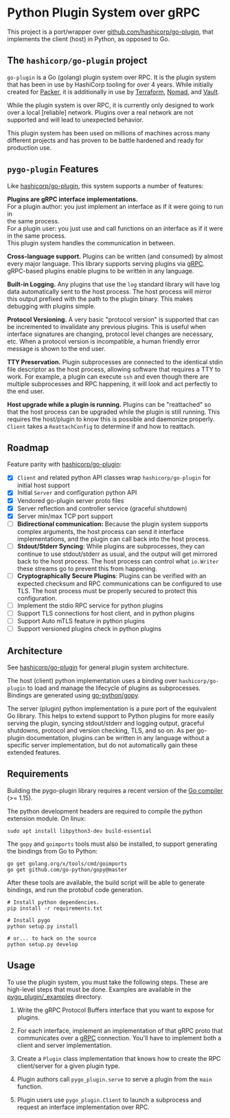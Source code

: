 # Python Plugin System over gRPC 

This project is a port/wrapper over [github.com/hashicorp/go-plugin](https://github.com/hashicorp/go-plugin), 
that implements the client (host) in Python, as opposed to Go.

## The `hashicorp/go-plugin` project

`go-plugin` is a Go (golang) plugin system over RPC. It is the plugin system
that has been in use by HashiCorp tooling for over 4 years. While initially
created for [Packer](https://www.packer.io), it is additionally in use by
[Terraform](https://www.terraform.io), [Nomad](https://www.nomadproject.io), and
[Vault](https://www.vaultproject.io).

While the plugin system is over RPC, it is currently only designed to work
over a local [reliable] network. Plugins over a real network are not supported
and will lead to unexpected behavior.

This plugin system has been used on millions of machines across many different
projects and has proven to be battle hardened and ready for production use.

## `pygo-plugin` Features

Like [hashicorp/go-plugin](https://github.com/hashicorp/go-plugin), this system supports a 
number of features:

**Plugins are gRPC interface implementations.**  
For a plugin author: you just implement an interface as if it were going to run in  
the same process.  
For a plugin user: you just use and call functions on an interface as if it 
were in the same process.  
This plugin system handles the communication in between.

**Cross-language support.** Plugins can be written (and consumed) by
almost every major language. This library supports serving plugins via
[gRPC](http://www.grpc.io). gRPC-based plugins enable plugins to be written
in any language.

**Built-in Logging.** Any plugins that use the `log` standard library
will have log data automatically sent to the host process. The host
process will mirror this output prefixed with the path to the plugin
binary. This makes debugging with plugins simple.

**Protocol Versioning.** A very basic "protocol version" is supported that
can be incremented to invalidate any previous plugins. This is useful when
interface signatures are changing, protocol level changes are necessary,
etc. When a protocol version is incompatible, a human friendly error
message is shown to the end user.

**TTY Preservation.** Plugin subprocesses are connected to the identical
stdin file descriptor as the host process, allowing software that requires
a TTY to work. For example, a plugin can execute `ssh` and even though there
are multiple subprocesses and RPC happening, it will look and act perfectly
to the end user.

**Host upgrade while a plugin is running.** Plugins can be "reattached"
so that the host process can be upgraded while the plugin is still running.
This requires the host/plugin to know this is possible and daemonize
properly. `Client` takes a `ReattachConfig` to determine if and how to
reattach.


## Roadmap

Feature parity with [hashicorp/go-plugin](https://github.com/hashicorp/go-plugin):

* [X] `Client` and related python API classes wrap `hashicorp/go-plugin` for initial host support
* [X] Initial `Server` and configuration python API
* [X] Vendored go-plugin server proto files
* [X] Server reflection and controller service (graceful shutdown)
* [X] Server min/max TCP port support
* [ ] **Bidirectional communication:** Because the plugin system supports
  complex arguments, the host process can send it interface implementations, and the 
  plugin can call back into the host process.
* [ ] **Stdout/Stderr Syncing**: While plugins are subprocesses, they can continue
  to use stdout/stderr as usual, and the output will get mirrored back to
  the host process. The host process can control what `io.Writer` these
  streams go to prevent this from happening.
* [ ] **Cryptographically Secure Plugins**: Plugins can be verified with an expected
  checksum and RPC communications can be configured to use TLS. The host process
  must be properly secured to protect this configuration.
* [ ] Implement the stdio RPC service for python plugins
* [ ] Support TLS connections for host client, and in python plugins
* [ ] Support Auto mTLS feature in python plugins
* [ ] Support versioned plugins check in python plugins

## Architecture

See [hashicorp/go-plugin](https://github.com/hashicorp/go-plugin) for general plugin
system architecture.

The host (client) python implementation uses a binding over `hashicorp/go-plugin` to load and
manage the lifecycle of plugins as subprocesses. Bindings are generated using 
[go-python/gopy](https://github.com/go-python/gopy).

The server (plugin) python implementation is a pure port of the equivalent Go library. This
helps to extend support to Python plugins for more easily serving the plugin, syncing 
stdout/stderr and logging output, graceful shutdowns, protocol and version checking, TLS, and
so on. As per go-plugin documentation, plugins can be written in any language without a specific
server implementation, but do not automatically gain these extended features.

## Requirements

Building the pygo-plugin library requires a recent version of the [Go compiler](https://golang.org) (>= 1.15).

The python development headers are required to compile the python extension module. On linux:

```
sudo apt install libpython3-dev build-essential 
```

The `gopy` and `goimports` tools must also be installed, to support generating the bindings from Go to Python:

```
go get golang.org/x/tools/cmd/goimports
go get github.com/go-python/gopy@master
```

After these tools are available, the build script will be able to generate bindings, and run the protobuf code
generation.

```
# Install python dependencies.
pip install -r requirements.txt

# Install pygo
python setup.py install

# or... to hack on the source
python setup.py develop  
```

## Usage

To use the plugin system, you must take the following steps. These are
high-level steps that must be done. Examples are available in the
[pygo_plugin/_examples](pygo_plugin/_examples/) directory.

  1. Write the gRPC Protocol Buffers interface that you want to expose for plugins.

  2. For each interface, implement an implementation of that gRPC proto
     that communicates over a [gRPC](http://www.grpc.io) connection. You'll have to implement
     both a client and server implementation.

  3. Create a `Plugin` class implementation that knows how to create the RPC
     client/server for a given plugin type.

  4. Plugin authors call `pygo_plugin.serve` to serve a plugin from the
     `main` function.

  5. Plugin users use `pygo_plugin.Client` to launch a subprocess and request
     an interface implementation over RPC.



